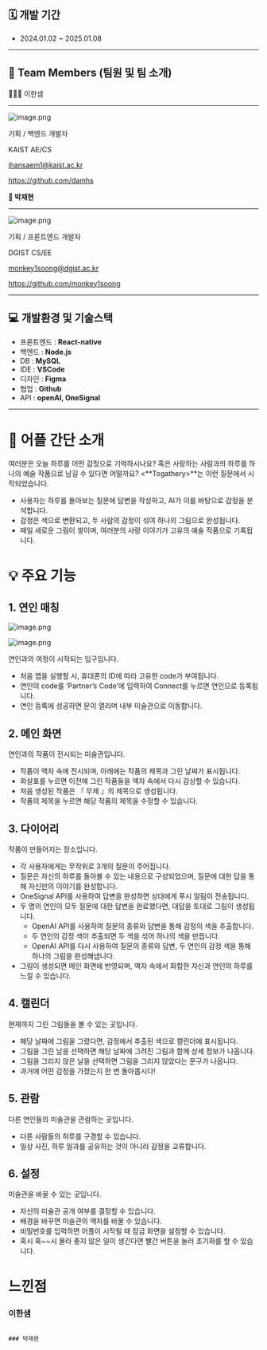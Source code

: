 ## **🗓️ 개발 기간**

- 2024.01.02 ~ 2025.01.08

---

## **👥 Team Members (팀원 및 팀 소개)**

👩🏻‍💻 이한샘

---

![image.png](https://prod-files-secure.s3.us-west-2.amazonaws.com/f6cb388f-3934-47d6-9928-26d2e10eb0fc/26a60c44-8cb8-40dd-bfe4-75d69815e330/image.png)

기획 / 백엔드 개발자

KAIST AE/CS

[ihansaem1@kaist.ac.kr](mailto:ihansaem1@kaist.ac.kr)

https://github.com/damhs

**🥔 박재현**

---

![image.png](https://prod-files-secure.s3.us-west-2.amazonaws.com/f6cb388f-3934-47d6-9928-26d2e10eb0fc/e8fd8107-df88-4d38-a4b7-4c340af11439/8494fa50-49e3-4f88-b1e1-6e24e37fa851.png)

기획 / 프론트엔드 개발자

DGIST CS/EE

[monkey1soong@dgist.ac.kr](mailto:monkey1soong@dgist.ac.kr)

https://github.com/monkey1soong

---

## **💻 개발환경 및 기술스택**

- 프론트엔드 : **React-native**
- 백엔드 : **Node.js**
- DB : **MySQL**
- IDE : **VSCode**
- 디자인 : **Figma**
- 협업 : **Github**
- API : **openAI, OneSignal**

---

# 📱 어플 간단 소개

여러분은 오늘 하루를 어떤 감정으로 기억하시나요? 혹은 사랑하는 사람과의 하루를 하나의 예술 작품으로 남길 수 있다면 어떨까요? <**Togathery>**는 이런 질문에서 시작되었습니다.

- 사용자는 하루를 돌아보는 질문에 답변을 작성하고, AI가 이를 바탕으로 감정을 분석합니다.
- 감정은 색으로 변환되고, 두 사람의 감정이 섞여 하나의 그림으로 완성됩니다.
- 매일 새로운 그림이 쌓이며, 여러분의 사랑 이야기가 고유의 예술 작품으로 기록됩니다.

# **💡 주요 기능**

## 1. 연인 매칭

![image.png](https://prod-files-secure.s3.us-west-2.amazonaws.com/f6cb388f-3934-47d6-9928-26d2e10eb0fc/fac9ad5d-2eb2-4e7b-8ce8-69dd383b2989/image.png)

![image.png](https://prod-files-secure.s3.us-west-2.amazonaws.com/f6cb388f-3934-47d6-9928-26d2e10eb0fc/72b69f6c-48a6-4a32-9606-4ed1ac0f5723/image.png)

연인과의 여정이 시작되는 입구입니다.

- 처음 앱을 실행할 시, 휴대폰의 ID에 따라 고유한 code가 부여됩니다.
- 연인의 code를 ‘Partner’s Code’에 입력하여 Connect를 누르면 연인으로 등록됩니다.
- 연인 등록에 성공하면 문이 열리며 내부 미술관으로 이동합니다.

## 2. 메인 화면

연인과의 작품이 전시되는 미술관입니다.

- 작품이 액자 속에 전시되며, 아래에는 작품의 제목과 그린 날짜가 표시됩니다.
- 화살표를 누르면 이전에 그린 작품들을 액자 속에서 다시 감상할 수 있습니다.
- 처음 생성된 작품은 『 무제 』의 제목으로 생성됩니다.
- 작품의 제목을 누르면 해당 작품의 제목을 수정할 수 있습니다.

## 3. 다이어리

작품이 만들어지는 장소입니다.

- 각 사용자에게는 무작위로 3개의 질문이 주어집니다.
- 질문은 자신의 하루를 돌아볼 수 있는 내용으로 구성되었으며, 질문에 대한 답을 통해 자신만의 이야기를 완성합니다.
- OneSignal API를 사용하여 답변을 완성하면 상대에게 푸시 알림이 전송됩니다.
- 두 명의 연인이 모두 질문에 대한 답변을 완료했다면, 대답을 토대로 그림이 생성됩니다.
    - OpenAI API를 사용하여 질문의 종류와 답변을 통해 감정의 색을 추출합니다.
    - 두 연인의 감정 색이 추출되면 두 색을 섞어 하나의 색을 만듭니다.
    - OpenAI API를 다시 사용하여 질문의 종류와 답변, 두 연인의 감정 색을 통해 하나의 그림을 완성해냅니다.
- 그림이 생성되면 메인 화면에 반영되며, 액자 속에서 화합한 자신과 연인의 하루를 느낄 수 있습니다.

## 4. 캘린더

현재까지 그린 그림들을 볼 수 있는 곳입니다.

- 해당 날짜에 그림을 그렸다면, 감정에서 추출된 색으로 캘린더에 표시됩니다.
- 그림을 그린 날을 선택하면 해당 날짜에 그려진 그림과 함께 상세 정보가 나옵니다.
- 그림을 그리지 않은 날을 선택하면 그림을 그리지 않았다는 문구가 나옵니다.
- 과거에 어떤 감정을 가졌는지 한 번 돌아봅시다!

## 5. 관람

다른 연인들의 미술관을 관람하는 곳입니다.

- 다른 사람들의 하루를 구경할 수 있습니다.
- 일상 사진, 하루 일과를 공유하는 것이 아니라 감정을 교류합니다.

## 6. 설정

미술관을 바꿀 수 있는 곳입니다.

- 자신의 미술관 공개 여부를 결정할 수 있습니다.
- 배경을 바꾸면 미술관의 액자를 바꿀 수 있습니다.
- 비밀번호를 입력하면 어플이 시작될 때 잠금 화면을 설정할 수 있습니다.
- 혹시 혹~~시 몰라 좋지 않은 일이 생긴다면 빨간 버튼을 눌러 초기화를 할 수 있습니다.

# 느낀점

### 이한샘

~~~

### 박재현

~~~
